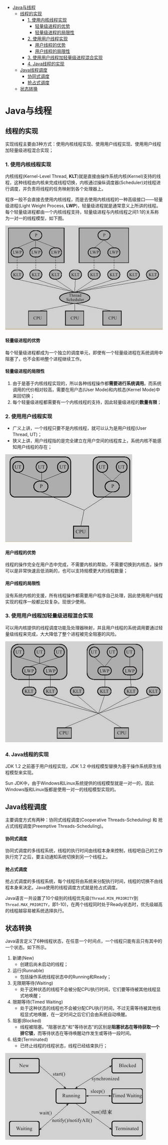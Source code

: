 <!-- TOC -->

- [Java与线程](#java与线程)
  - [线程的实现](#线程的实现)
    - [1. 使用内核线程实现](#1-使用内核线程实现)
      - [轻量级进程的优势](#轻量级进程的优势)
      - [轻量级进程的局限性](#轻量级进程的局限性)
    - [2. 使用用户线程实现](#2-使用用户线程实现)
      - [用户线程的优势](#用户线程的优势)
      - [用户线程的局限性](#用户线程的局限性)
    - [3. 使用用户线程加轻量级进程混合实现](#3-使用用户线程加轻量级进程混合实现)
    - [4. Java线程的实现](#4-java线程的实现)
  - [Java线程调度](#java线程调度)
      - [协同式调度](#协同式调度)
      - [抢占式调度](#抢占式调度)
  - [状态转换](#状态转换)

<!-- /TOC -->

# Java与线程

## 线程的实现

实现线程主要由3种方式：使用内核线程实现、使用用户线程实现、使用用户线程加轻量级进程混合实现；

### 1. 使用内核线程实现

内核线程(Kernel-Level Thread, **KLT**)就是直接由操作系统内核(Kernel)支持的线程，这种线程由内核来完成线程切换，内核通过操纵调度器(Scheduler)对线程进行调度，并负责将线程的任务映射到各个处理器上。

程序一般不会直接去使用内核线程，而是去使用内核线程的一种高级接口——轻量级进程(Light Weight Process, **LWP**)，轻量级进程就是通常意义上所讲的线程。每个轻量级进程都由一个内核线程支持，轻量级进程与内核线程之间1:1的关系称为一对一的线程模型，如下图。

![image-20200605144103973](Java%E4%B8%8E%E7%BA%BF%E7%A8%8B.assets/image-20200605144103973.png)

#### 轻量级进程的优势

每个轻量级进程都成为一个独立的调度单元，即使有一个轻量级进程在系统调用中阻塞了，也不会影响整个进程继续工作。

#### 轻量级进程的局限性

1. 由于是基于内核线程实现的，所以各种线程操作都**需要进行系统调用**。而系统调用的代价相对较高，需要在用户态(User Mode)和内核态(Kernel Mode)中来回切换；
2. 每个轻量级进程都需要有一个内核线程的支持，因此轻量级进程的**数量有限**；

### 2. 使用用户线程实现

- 广义上讲，一个线程只要不是内核线程，就可以认为是用户线程(User Thread, UT)；
- 狭义上讲，用户线程指的是完全建立在用户空间的线程库上，系统内核不能感知用户线程的存在；

![image-20200605145259041](Java%E4%B8%8E%E7%BA%BF%E7%A8%8B.assets/image-20200605145259041.png)

#### 用户线程的优势

线程的操作完全在用户态中完成，不需要内核的帮助，不需要切换到内核态，操作可以是非常快速且低消耗的，也可以支持规模更大的线程数量；

#### 用户线程的局限性

没有系统内核的支援，所有线程操作都需要用户程序自己处理，因此使用用户线程实现的程序一般都比较复杂。现很少使用。

### 3. 使用用户线程加轻量级进程混合实现

可以用内核提供的线程调度功能及处理器映射，并且用户线程的系统调用要通过轻量级线程来完成，大大降低了整个进程被完全阻塞的风险。

![image-20200605145318849](Java%E4%B8%8E%E7%BA%BF%E7%A8%8B.assets/image-20200605145318849.png)

### 4. Java线程的实现

JDK 1.2 之前基于用户线程实现，JDK 1.2 中线程模型替换为基于操作系统原生线程模型来实现。

Sun JDK中，由于Windows和Linux系统提供的线程模型就是一对一的，因此Windows版和Linux版都是使用一对一的线程模型实现的。



## Java线程调度

主要调度方式有两种：协同式线程调度(Cooperative Threads-Scheduling) 和 抢占式线程调度(Preemptive Threads-Scheduling)。

#### 协同式调度

协同式调度的多线程系统，线程的执行时间由线程本身来控制，线程吧自己的工作执行完了之后，要主动通知系统切换到另一个线程上。

#### 抢占式调度

抢占式调度的多线程系统，每个线程将由系统来分配执行时间，线程的切换不由线程本身来决定。Java使用的线程调度方式就是抢占式调度。

Java语言一共设置了10个级别的线程优先级(```Thread.MIN_PRIORITY```到```Thread.MAX_PRIORITY```，即1-10)，在两个线程同时处于Ready状态时，优先级越高的线程越容易被系统选择执行。



## 状态转换

Java语言定义了6种线程状态，在任意一个时间点，一个线程只能有且只有其中的一个状态。如下所示。

1. 新建(New)
   - 创建后尚未启动的线程；
2. 运行(Runnable)
   - 包括操作系统线程状态中的Running和Ready；
3. 无限期等待(Waiting)
   - 处于这种状态的线程不会被分配CPU执行时间，它们要等待被其他线程显式地唤醒；
4. 限期等待(Timed Waiting)
   - 处于这种状态的线程也不会被分配CPU执行时间，不过无需等待被其他线程显式地唤醒，在一定时间之后它们会由系统自动唤醒。
5. 阻塞(Blocked)
   - 线程被阻塞。"阻塞状态"和"等待状态"的区别是**阻塞状态在等待获取一个排它锁**，而等待状态在等待唤醒动作发生或等待一段时间。
6. 结束(Terminated)
   - 已终止线程的线程状态，线程已经结束执行；

![image-20200605150634463](Java%E4%B8%8E%E7%BA%BF%E7%A8%8B.assets/image-20200605150634463.png)

